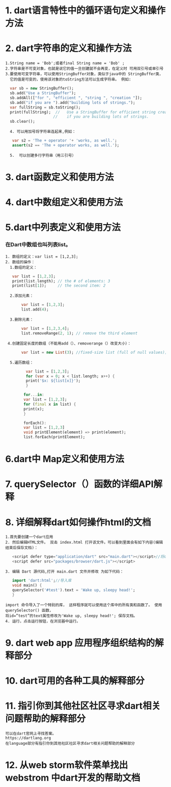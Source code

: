 # 1. dart语言特性中的循环语句定义和操作方法
# 2. dart字符串的定义和操作方法
    1.String name = 'Bob';或者final String name = 'Bob' ;
    2.字符串是不可变对象，也就是说它的值一旦创建就不会再变，在定义时 可用双引号或单引号
    3.要使用可变字符串，可以使用StringBuffer对象，类似于java中的 StringBuffer类，
      它的值是可变的，使用该对象的toString方法可以生成字符串。 例如:
   ```dart
     var sb = new StringBuffer();  
     sb.add("Use a StringBuffer");  
     sb.addAll(["for ", "efficient ", "string ", "creation "]);  
     sb.add("if you are ").add("building lots of strings.");  
     var fullString = sb.toString();  
     print(fullString);  //   Use a StringBuffer for efficient string creation  
                        //    if you are building lots of strings.  
     sb.clear();
   ```
      4. 可以用加号将字符串连起来,例如：    
      
   ```dart
      var s2 = 'The + operator '+ 'works, as well.';
      assert(s2 == 'The + operator works, as well.');
   ```
      5.  可以创建多行字符串（用三引号）

   
# 3. dart函数定义和使用方法
# 4. dart中数组定义和使用方法

# 5.dart中列表定义和使用方法
### 在Dart中数组也叫列表list。
    1. 数组的定义：var list = [1,2,3]; 
    2. 数组的操作：
      1.数组的定义：
      
   ```dart
      var list = [1,2,3];  
      print(list.length); // the # of elements: 3  
      print(list[1]);     // the second item: 2 
  ```
      2.添加元素：
      
  ```dart
         var list = [1,2,3];  
         list.add(4);
  ```
      3.删除元素：
      
  ```dart
         var list = [1,2,3,4];  
         list.removeRange(2, 1); // remove the third element 
  ```   
    
     4.创建固定长度的数组（不能用add（）、removerange（）改变大小）：
  ```dart
         var list = new List(3); //fixed-size list (full of null values);
  ```
      5.遍历数组：
  ```dart
           var list = [1,2,3];  
           for (var x = 0; x < list.length; x++) {  
           print('$x: ${list[x]}');  
           } 
   ```
   ```dart
           for...in:
           var list = [1,2,3];  
           for (final x in list) {  
           print(x);  
           }
   ```
   ```dart
           forEach():
           var list = [1,2,3] 
           void printElement(element) => print(element);  
           list.forEach(printElement);  
   ```
    
# 6.dart中 Map定义和使用方法
# 7. querySelector（）函数的详细API解释
# 8. 详细解释dart如何操作html的文档
    1.首先要创建一个dart应用
    2. 然后编辑HTML文件。 双击 index.html 打开该文件。可以看到里面会有如下内容(编辑结束后保存文档)：
 ```dart
    <script defer type="application/dart" src="main.dart"></script>//将dart引入到html中
    <script defer src="packages/browser/dart.js"></script>
 ```
    3. 编辑 Dart 源代码,打开 main.dart 文件并修改 为如下代码：
 ```dart
    import 'dart:html';//导入库
    void main() {
    querySelector('#test').text = 'Wake up, sleepy head!';
    }
  ```
    import 命令导入了一个特别的库， 这样程序就可以使用这个库中的所有类和函数了。 使用 querySelector() 函数，
    将id=”test”的text属性修改为'Wake up, sleepy head!'; 保存文档。
    4. 运行，点击运行按钮，在浏览器中运行。
    
# 9. dart web app 应用程序组织结构的解释部分
# 10. dart可用的各种工具的解释部分
# 11. 指引你到其他社区社区寻求dart相关问题帮助的解释部分
    可以在dart官网上寻找答案。
    https://dartlang.org
    在language部分有指引你到其他社区社区寻求dart相关问题帮助的解释部分
# 12. 从web storm软件菜单找出webstrom 中dart开发的帮助文档
